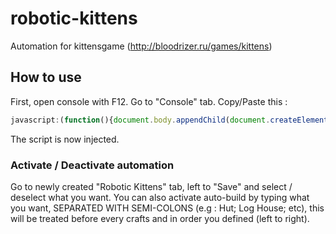 # robotic-kittens
Automation for kittensgame (http://bloodrizer.ru/games/kittens)

## How to use
First, open console with F12.
Go to "Console" tab.
Copy/Paste this : 
```javascript
javascript:(function(){document.body.appendChild(document.createElement('script')).src='http://rawgit.com/kaeh/robotic-kittens/master/robotic-kittens.js';})();
```
The script is now injected.

### Activate / Deactivate automation
Go to newly created "Robotic Kittens" tab, left to "Save" and select / deselect what you want.
You can also activate auto-build by typing what you want, SEPARATED WITH SEMI-COLONS (e.g : Hut; Log House; etc), this will be treated before every crafts and in order you defined (left to right).
